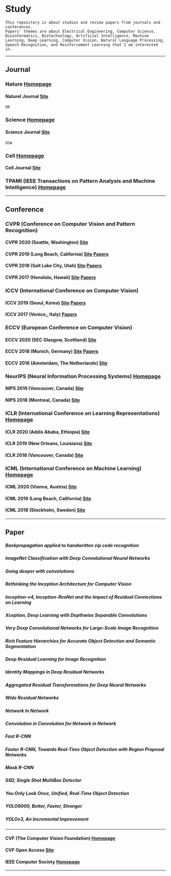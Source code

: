 # Study
```
This repository is about studies and review papers from journals and conferences.
Papers' themes are about Electrical Engineering, Computer Science, Bioinformatics, Biotechnology, Artificial Intelligence, Machine Learning, Deep Learning, Computer Vision, Natural Language Processing, Speech Recognition, and Reinforcement Learning that I am interested in. 
```
----------
## Journal

### Nature [Homepage](https://www.nature.com/)
#### Naturel Journal [Site](https://www.nature.com/)
```
UK
```

### Science [Homepage](https://www.sciencemag.org/)
#### Science Journal [Site](https://science.sciencemag.org/)
```
USA
```

### Cell [Homepage](https://www.cell.com/)
#### Cell Journal [Site](https://www.cell.com/cell/home)

### TPAMI (IEEE Transactions on Pattern Analysis and Machine Intelligence) [Homepage](https://ieeexplore.ieee.org/xpl/RecentIssue.jsp?punumber=34)
----------
## Conference

### CVPR (Conference on Computer Vision and Pattern Recognition)
#### CVPR 2020 (Seattle, Washington) [Site](http://cvpr2020.thecvf.com/)
#### CVPR 2019 (Long Beach, California) [Site](http://cvpr2019.thecvf.com/) [Papers](http://openaccess.thecvf.com/CVPR2019.py)
#### CVPR 2018 (Salt Lake City, Utah) [Site](http://cvpr2018.thecvf.com/) [Papers](http://openaccess.thecvf.com/CVPR2018.py)
#### CVPR 2017 (Honolulu, Hawaii) [Site](http://cvpr2017.thecvf.com/) [Papers](http://openaccess.thecvf.com/CVPR2017.py)

### ICCV (International Conference on Computer Vision)
#### ICCV 2019 (Seoul, Korea) [Site](http://iccv2019.thecvf.com/) [Papers](http://openaccess.thecvf.com/ICCV2019.py)
#### ICCV 2017 (Venice,, Italy) [Papers](http://openaccess.thecvf.com/ICCV2017.py)

### ECCV (European Conference on Computer Vision)
#### ECCV 2020 (SEC Glasgow, Scottland) [Site](https://eccv2020.eu/)
#### ECCV 2018 (Munich, Germany) [Site](https://eccv2018.org/) [Papers](http://openaccess.thecvf.com/ECCV2018.py)
#### ECCV 2016 (Amsterdam, The Netherlands) [Site](http://www.eccv2016.org/)

### NeurIPS (Neural Information Processing Systems) [Homepage](https://nips.cc/)
#### NIPS 2019 (Vancouver, Canada) [Site](https://nips.cc/Conferences/2019)
#### NIPS 2018 (Montreal, Canada) [Site](https://nips.cc/Conferences/2018)

### ICLR (International Conference on Learning Representations) [Homepage](https://iclr.cc/)
#### ICLR 2020 (Addis Ababa, Ethiopia) [Site](https://iclr.cc/Conferences/2020)
#### ICLR 2019 (New Orleans, Louisiana) [Site](https://iclr.cc/Conferences/2019)
#### ICLR 2018 (Vancouver, Canada) [Site](https://iclr.cc/Conferences/2018)

### ICML (International Conference on Machine Learning) [Homepage](https://icml.cc/)
#### ICML 2020 (Vienna, Austria) [Site](https://icml.cc/Conferences/2020)
#### ICML 2019 (Long Beach, California) [Site](https://icml.cc/Conferences/2019)
#### ICML 2018 (Stockholm, Sweden) [Site](https://icml.cc/Conferences/2018)
----------
## Paper
##### Backpropagation applied to handwritten zip code recognition
##### ImageNet Classification with Deep Convolutional Neural Networks
##### Going deeper with convolutions
##### Rethinking the Inception Architecture for Computer Vision
##### Inception-v4, Inception-ResNet and the Impact of Residual Connections on Learning
##### Xception, Deep Learning with Depthwise Separable Convolutions
##### Very Deep Convolutional Networks for Large-Scale Image Recognition
##### Rich Feature Hierarchies for Accurate Object Detection and Semantic Segmentation
##### Deep Residual Learning for Image Recognition
##### Identity Mappings in Deep Residual Networks
##### Aggregated Residual Transformations for Deep Neural Networks
##### Wide Residual Networks
##### Network In Network
##### Convolution in Convolution for Network in Network
##### Fast R-CNN
##### Faster R-CNN, Towards Real-Time Object Detection with Region Proposal Networks
##### Mask R-CNN
##### SSD, Single Shot MultiBox Detector
##### You Only Look Once, Unified, Real-Time Object Detection
##### YOLO9000, Better, Faster, Stronger
##### YOLOv3, An Incremental Improvement
----------
#### CVF (The Computer Vision Foundation) [Homepage](https://www.thecvf.com/)
#### CVF Open Access [Site](http://openaccess.thecvf.com/menu.py)

#### IEEE Computer Society [Homepage](https://www.computer.org/)
----------
